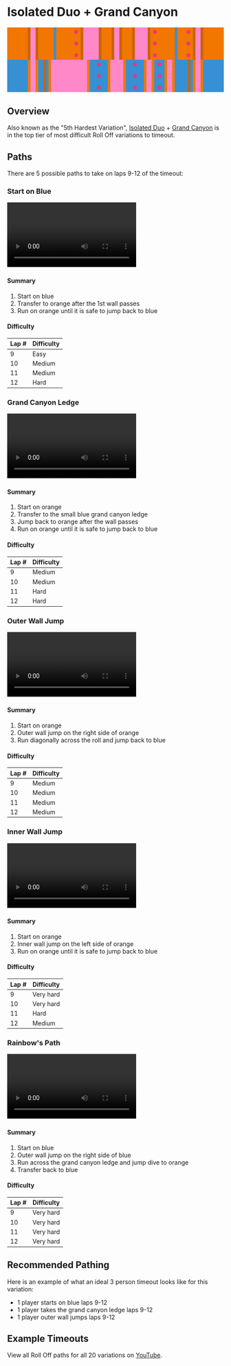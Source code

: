 # Isolated Duo + Grand Canyon

![Isolated Duo + Grand Canyon](../images/variations/isolated-duo-grand-canyon.jpg)

## Overview

Also known as the "5th Hardest Variation", [Isolated Duo](../rolls/isolated-duo.md#orange) + [Grand Canyon](../rolls/grand-canyon.md) is in the top tier of most difficult Roll Off variations to timeout.

## Paths

There are 5 possible paths to take on laps 9-12 of the timeout:

### Start on Blue

<video controls>
  <source src="../../images/variations/isolated-duo-grand-canyon-start-on-blue.mp4" type="video/mp4">
</video>

#### Summary

1. Start on blue
2. Transfer to orange after the 1st wall passes
3. Run on orange until it is safe to jump back to blue

#### Difficulty

| Lap # | Difficulty |
| ----- | ---------- |
| 9     | Easy       |
| 10    | Medium     |
| 11    | Medium     |
| 12    | Hard       |

### Grand Canyon Ledge

<video controls>
  <source src="../../images/variations/isolated-duo-grand-canyon-gc-ledge.mp4" type="video/mp4">
</video>

#### Summary

1. Start on orange
2. Transfer to the small blue grand canyon ledge
3. Jump back to orange after the wall passes
4. Run on orange until it is safe to jump back to blue

#### Difficulty

| Lap # | Difficulty |
| ----- | ---------- |
| 9     | Medium     |
| 10    | Medium     |
| 11    | Hard       |
| 12    | Hard       |

### Outer Wall Jump

<video controls>
  <source src="../../images/variations/isolated-duo-grand-canyon-outer-wall-jump.mp4" type="video/mp4">
</video>

#### Summary

1. Start on orange
2. Outer wall jump on the right side of orange
3. Run diagonally across the roll and jump back to blue

#### Difficulty

| Lap # | Difficulty |
| ----- | ---------- |
| 9     | Medium     |
| 10    | Medium     |
| 11    | Medium     |
| 12    | Medium     |

### Inner Wall Jump

<video controls>
  <source src="../../images/variations/isolated-duo-grand-canyon-inner-wall-jump.mp4" type="video/mp4">
</video>

#### Summary

1. Start on orange
2. Inner wall jump on the left side of orange
3. Run on orange until it is safe to jump back to blue

#### Difficulty

| Lap # | Difficulty |
| ----- | ---------- |
| 9     | Very hard  |
| 10    | Very hard  |
| 11    | Hard       |
| 12    | Medium     |

### Rainbow's Path

<video controls>
  <source src="../../images/variations/isolated-duo-grand-canyon-rainbow-path.mp4" type="video/mp4">
</video>

#### Summary

1. Start on blue
2. Outer wall jump on the right side of blue
3. Run across the grand canyon ledge and jump dive to orange
4. Transfer back to blue

#### Difficulty

| Lap # | Difficulty |
| ----- | ---------- |
| 9     | Very hard  |
| 10    | Very hard  |
| 11    | Very hard  |
| 12    | Very hard  |

## Recommended Pathing

Here is an example of what an ideal 3 person timeout looks like for this variation:

* 1 player starts on blue laps 9-12
* 1 player takes the grand canyon ledge laps 9-12
* 1 player outer wall jumps laps 9-12

## Example Timeouts

View all Roll Off paths for all 20 variations on [YouTube](https://www.youtube.com/playlist?list=PLG_QNSp9ZgJLWYSNl4vY26VJCZeOQHO1F).
